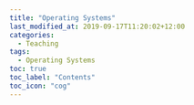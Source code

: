 ```yaml
---
title: "Operating Systems"
last_modified_at: 2019-09-17T11:20:02+12:00
categories:
  - Teaching
tags:
  - Operating Systems
toc: true
toc_label: "Contents"
toc_icon: "cog"
---
```

